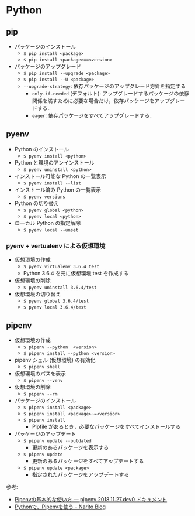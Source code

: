 # Python 

## pip

- パッケージのインストール
    - `$ pip install <package>`
    - `$ pip install <package>==<version>`
- パッケージのアップグレード
    - `$ pip install --upgrade <package>`
    - `$ pip install --U <package>`
    - `--upgrade-strategy`: 依存パッケージのアップグレード方針を指定する
        - `only-if-needed` (デフォルト): アップグレードするパッケージの依存関係を満すために必要な場合だけ，依存パッケージをアップグレードする．
        - `eager`: 依存パッケージをすべてアップグレードする．

## pyenv

- Python のインストール
    - `$ pyenv install <python>`
- Python と環境のアンインストール
    - `$ pyenv uninstall <python>`
- インストール可能な Python の一覧表示
    - `$ pyenv install --list`
- インストール済み Python の一覧表示
    - `$ pyenv versions`
- Python の切り替え
    - `$ pyenv global <python>`
    - `$ pyenv local <python>`
- ローカル Python の指定解除
    - `$ pyenv local --unset`

### pyenv + vertualenv による仮想環境

- 仮想環境の作成
    - `$ pyenv virtualenv 3.6.4 test`
    - Python 3.6.4 を元に仮想環境 test を作成する
- 仮想環境の削除
    - `$ pyenv uninstall 3.6.4/test`
- 仮想環境の切り替え
    - `$ pyenv global 3.6.4/test`
    - `$ pyenv local 3.6.4/test`

## pipenv

- 仮想環境の作成
    - `$ pipenv --python  <version>`
    - `$ pipenv install --python <version>`
- pipenv シェル (仮想環境) の有効化
    - `$ pipenv shell`
- 仮想環境のパスを表示
    - `$ pipenv --venv`
- 仮想環境の削除
    - `$ pipenv --rm`
- パッケージのインストール
    - `$ pipenv install <package>`
    - `$ pipenv install <package>~=<version>`
    - `$ pipenv install`
        - Pipfile があるとき，必要なパッケージをすべてインストールする
- パッケージのアップデート
    - `$ pipenv update --outdated`
        - 更新のあるパッケージを表示する
    - `$ pipenv update`
        - 更新のあるパッケージをすべてアップデートする
    - `$ pipenv update <package>`
        - 指定されたパッケージをアップデートする

参考:

- [Pipenvの基本的な使い方 — pipenv 2018.11.27.dev0 ドキュメント](https://pipenv-ja.readthedocs.io/ja/translate-ja/basics.html)
- [Pythonで、Pipenvを使う - Narito Blog](https://narito.ninja/blog/detail/58/)
